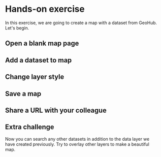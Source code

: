 # Hands-on exercise

In this exercise, we are going to create a map with a dataset from GeoHub. Let's begin.

## Open a blank map page

## Add a dataset to map

## Change layer style

## Save a map

## Share a URL with your colleague

## Extra challenge

Now you can search any other datasets in addition to the data layer we have created previously. Try to overlay other layers to make a beautiful map.
